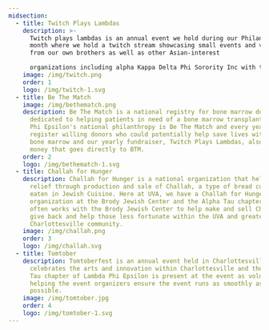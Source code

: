 ```yaml
---
midsection:
  - title: Twitch Plays Lambdas
    description: >-
      Twitch plays lambdas is an annual event we hold during our Philanthropy
      month where we hold a twitch stream showcasing small events and videos
      from our own brothers as well as other Asian-interest 

      organizations including alpha Kappa Delta Phi Sorority Inc with the goal of raising money to donate to our national philanthropy, Be The Match.
    image: /img/twitch.png
    order: 1
    logo: /img/twitch-1.svg
  - title: Be The Match
    image: /img/bethematch.png
    description: Be The Match is a national registry for bone marrow donations
      dedicated to helping patients in need of a bone marrow transplant. Lambda
      Phi Epsilon's national philanthropy is Be The Match and every year we
      register willing donors who could potentially help save lives with their
      bone marrow and our yearly fundraiser, Twitch Plays Lambdas, also raises
      money that goes directly to BTM.
    order: 2
    logo: /img/bethematch-1.svg
  - title: Challah for Hunger
    description: Challah for Hunger is a national organization that helps hunger
      relief through production and sale of Challah, a type of bread commonly
      eaten in Jewish Cuisine. Here at UVA, we have a Challah for Hunger
      organization at the Brody Jewish Center and the Alpha Tau chapter here
      often works with the Brody Jewish Center to help make and sell Challah to
      give back and help those less fortunate within the UVA and greater
      Charlottesville community.
    image: /img/challah.png
    order: 3
    logo: /img/challah.svg
  - title: Tomtober
    description: Tomtoberfest is an annual event held in Charlottesville that
      celebrates the arts and innovation within Charlottesville and the Alpha
      Tau chapter of Lambda Phi Epsilon is present at the event as volunteers,
      helping the event organizers ensure the event runs as smoothly as
      possible.
    image: /img/tomtober.jpg
    order: 4
    logo: /img/tomtober-1.svg
---
```

